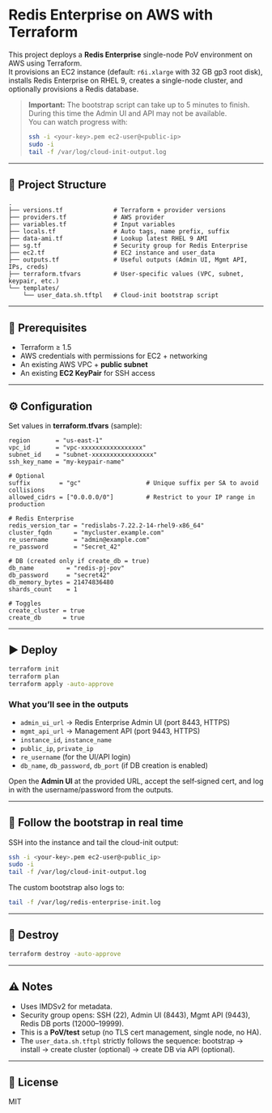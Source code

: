 # Redis Enterprise on AWS with Terraform

This project deploys a **Redis Enterprise** single-node PoV environment on AWS using Terraform.  
It provisions an EC2 instance (default: `r6i.xlarge` with 32 GB gp3 root disk), installs Redis Enterprise on RHEL 9, creates a single-node cluster, and optionally provisions a Redis database.

> **Important:** The bootstrap script can take up to 5 minutes to finish.  
> During this time the Admin UI and API may not be available.  
> You can watch progress with:
> ```bash
> ssh -i <your-key>.pem ec2-user@<public-ip>
> sudo -i
> tail -f /var/log/cloud-init-output.log
> ```

---

## 📂 Project Structure

```
.
├── versions.tf              # Terraform + provider versions
├── providers.tf             # AWS provider
├── variables.tf             # Input variables
├── locals.tf                # Auto tags, name prefix, suffix
├── data-ami.tf              # Lookup latest RHEL 9 AMI
├── sg.tf                    # Security group for Redis Enterprise
├── ec2.tf                   # EC2 instance and user_data
├── outputs.tf               # Useful outputs (Admin UI, Mgmt API, IPs, creds)
├── terraform.tfvars         # User-specific values (VPC, subnet, keypair, etc.)
└── templates/
    └── user_data.sh.tftpl   # Cloud-init bootstrap script
```

---

## 🚀 Prerequisites

- Terraform ≥ 1.5
- AWS credentials with permissions for EC2 + networking
- An existing AWS VPC + **public subnet**
- An existing **EC2 KeyPair** for SSH access

---

## ⚙️ Configuration

Set values in **terraform.tfvars** (sample):

```hcl
region       = "us-east-1"
vpc_id       = "vpc-xxxxxxxxxxxxxxxxx"
subnet_id    = "subnet-xxxxxxxxxxxxxxxxx"
ssh_key_name = "my-keypair-name"

# Optional
suffix        = "gc"                  # Unique suffix per SA to avoid collisions
allowed_cidrs = ["0.0.0.0/0"]         # Restrict to your IP range in production

# Redis Enterprise
redis_version_tar = "redislabs-7.22.2-14-rhel9-x86_64"
cluster_fqdn      = "mycluster.example.com"
re_username       = "admin@example.com"
re_password       = "Secret_42"

# DB (created only if create_db = true)
db_name         = "redis-pj-pov"
db_password     = "secret42"
db_memory_bytes = 21474836480
shards_count    = 1

# Toggles
create_cluster = true
create_db      = true
```

---

## ▶️ Deploy

```bash
terraform init
terraform plan
terraform apply -auto-approve
```

### What you’ll see in the outputs
- `admin_ui_url` → Redis Enterprise Admin UI (port 8443, HTTPS)
- `mgmt_api_url` → Management API (port 9443, HTTPS)
- `instance_id`, `instance_name`
- `public_ip`, `private_ip`
- `re_username` (for the UI/API login)
- `db_name`, `db_password`, `db_port` (if DB creation is enabled)

Open the **Admin UI** at the provided URL, accept the self‑signed cert, and log in with the username/password from the outputs.

---

## 🔎 Follow the bootstrap in real time

SSH into the instance and tail the cloud-init output:

```bash
ssh -i <your-key>.pem ec2-user@<public_ip>
sudo -i
tail -f /var/log/cloud-init-output.log
```

The custom bootstrap also logs to:

```bash
tail -f /var/log/redis-enterprise-init.log
```

---

## 🧹 Destroy

```bash
terraform destroy -auto-approve
```

---

## ⚠️ Notes

- Uses IMDSv2 for metadata.
- Security group opens: SSH (22), Admin UI (8443), Mgmt API (9443), Redis DB ports (12000–19999).
- This is a **PoV/test** setup (no TLS cert management, single node, no HA).
- The `user_data.sh.tftpl` strictly follows the sequence: bootstrap → install → create cluster (optional) → create DB via API (optional).

---

## 📄 License

MIT
